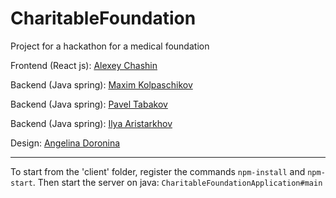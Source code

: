 # CharitableFoundation
Project for a hackathon for a medical foundation

Frontend (React js): [Alexey Chashin](https://github.com/ialexi-bl)

Backend (Java spring):  [Maxim Kolpaschikov](https://github.com/makolpaschikov)

Backend (Java spring):  [Pavel Tabakov](https://github.com/PashaThrowsException78)

Backend (Java spring):  [Ilya Aristarkhov](https://github.com/ilya201232)

Design:   [Angelina Doronina](https://vk.com/itshhow)

---
To start from the 'client' folder, register the commands `npm-install` and `npm-start`. Then start the server on java: `CharitableFoundationApplication#main`
